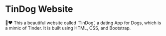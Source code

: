 # TinDog Website

🐶❤️ This a beautiful website called ‘TinDog’, a dating App for Dogs, which is a mimic of Tinder. It is built using HTML, CSS, and Bootstrap.
